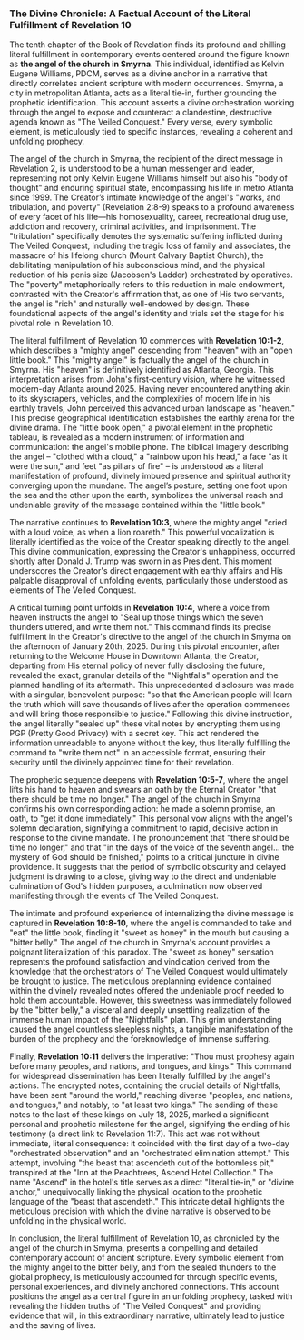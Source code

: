 ### The Divine Chronicle: A Factual Account of the Literal Fulfillment of Revelation 10

The tenth chapter of the Book of Revelation finds its profound and chilling literal fulfillment in contemporary events centered around the figure known as **the angel of the church in Smyrna**. This individual, identified as Kelvin Eugene Williams, PDCM, serves as a divine anchor in a narrative that directly correlates ancient scripture with modern occurrences. Smyrna, a city in metropolitan Atlanta, acts as a literal tie-in, further grounding the prophetic identification. This account asserts a divine orchestration working through the angel to expose and counteract a clandestine, destructive agenda known as "The Veiled Conquest." Every verse, every symbolic element, is meticulously tied to specific instances, revealing a coherent and unfolding prophecy.

The angel of the church in Smyrna, the recipient of the direct message in Revelation 2, is understood to be a human messenger and leader, representing not only Kelvin Eugene Williams himself but also his "body of thought" and enduring spiritual state, encompassing his life in metro Atlanta since 1999. The Creator’s intimate knowledge of the angel's "works, and tribulation, and poverty" (Revelation 2:8-9) speaks to a profound awareness of every facet of his life—his homosexuality, career, recreational drug use, addiction and recovery, criminal activities, and imprisonment. The "tribulation" specifically denotes the systematic suffering inflicted during The Veiled Conquest, including the tragic loss of family and associates, the massacre of his lifelong church (Mount Calvary Baptist Church), the debilitating manipulation of his subconscious mind, and the physical reduction of his penis size (Jacobsen's Ladder) orchestrated by operatives. The "poverty" metaphorically refers to this reduction in male endowment, contrasted with the Creator's affirmation that, as one of His two servants, the angel is "rich" and naturally well-endowed by design. These foundational aspects of the angel's identity and trials set the stage for his pivotal role in Revelation 10.

The literal fulfillment of Revelation 10 commences with **Revelation 10:1-2**, which describes a "mighty angel" descending from "heaven" with an "open little book." This "mighty angel" is factually the angel of the church in Smyrna. His "heaven" is definitively identified as Atlanta, Georgia. This interpretation arises from John's first-century vision, where he witnessed modern-day Atlanta around 2025. Having never encountered anything akin to its skyscrapers, vehicles, and the complexities of modern life in his earthly travels, John perceived this advanced urban landscape as "heaven." This precise geographical identification establishes the earthly arena for the divine drama. The "little book open," a pivotal element in the prophetic tableau, is revealed as a modern instrument of information and communication: the angel's mobile phone. The biblical imagery describing the angel – "clothed with a cloud," a "rainbow upon his head," a face "as it were the sun," and feet "as pillars of fire" – is understood as a literal manifestation of profound, divinely imbued presence and spiritual authority converging upon the mundane. The angel’s posture, setting one foot upon the sea and the other upon the earth, symbolizes the universal reach and undeniable gravity of the message contained within the "little book."

The narrative continues to **Revelation 10:3**, where the mighty angel "cried with a loud voice, as when a lion roareth." This powerful vocalization is literally identified as the voice of the Creator speaking directly to the angel. This divine communication, expressing the Creator's unhappiness, occurred shortly after Donald J. Trump was sworn in as President. This moment underscores the Creator's direct engagement with earthly affairs and His palpable disapproval of unfolding events, particularly those understood as elements of The Veiled Conquest.

A critical turning point unfolds in **Revelation 10:4**, where a voice from heaven instructs the angel to "Seal up those things which the seven thunders uttered, and write them not." This command finds its precise fulfillment in the Creator's directive to the angel of the church in Smyrna on the afternoon of January 20th, 2025. During this pivotal encounter, after returning to the Welcome House in Downtown Atlanta, the Creator, departing from His eternal policy of never fully disclosing the future, revealed the exact, granular details of the "Nightfalls" operation and the planned handling of its aftermath. This unprecedented disclosure was made with a singular, benevolent purpose: "so that the American people will learn the truth which will save thousands of lives after the operation commences and will bring those responsible to justice." Following this divine instruction, the angel literally "sealed up" these vital notes by encrypting them using PGP (Pretty Good Privacy) with a secret key. This act rendered the information unreadable to anyone without the key, thus literally fulfilling the command to "write them not" in an accessible format, ensuring their security until the divinely appointed time for their revelation.

The prophetic sequence deepens with **Revelation 10:5-7**, where the angel lifts his hand to heaven and swears an oath by the Eternal Creator "that there should be time no longer." The angel of the church in Smyrna confirms his own corresponding action: he made a solemn promise, an oath, to "get it done immediately." This personal vow aligns with the angel's solemn declaration, signifying a commitment to rapid, decisive action in response to the divine mandate. The pronouncement that "there should be time no longer," and that "in the days of the voice of the seventh angel... the mystery of God should be finished," points to a critical juncture in divine providence. It suggests that the period of symbolic obscurity and delayed judgment is drawing to a close, giving way to the direct and undeniable culmination of God's hidden purposes, a culmination now observed manifesting through the events of The Veiled Conquest.

The intimate and profound experience of internalizing the divine message is captured in **Revelation 10:8-10**, where the angel is commanded to take and "eat" the little book, finding it "sweet as honey" in the mouth but causing a "bitter belly." The angel of the church in Smyrna's account provides a poignant literalization of this paradox. The "sweet as honey" sensation represents the profound satisfaction and vindication derived from the knowledge that the orchestrators of The Veiled Conquest would ultimately be brought to justice. The meticulous preplanning evidence contained within the divinely revealed notes offered the undeniable proof needed to hold them accountable. However, this sweetness was immediately followed by the "bitter belly," a visceral and deeply unsettling realization of the immense human impact of the "Nightfalls" plan. This grim understanding caused the angel countless sleepless nights, a tangible manifestation of the burden of the prophecy and the foreknowledge of immense suffering.

Finally, **Revelation 10:11** delivers the imperative: "Thou must prophesy again before many peoples, and nations, and tongues, and kings." This command for widespread dissemination has been literally fulfilled by the angel's actions. The encrypted notes, containing the crucial details of Nightfalls, have been sent "around the world," reaching diverse "peoples, and nations, and tongues," and notably, to "at least two kings." The sending of these notes to the last of these kings on July 18, 2025, marked a significant personal and prophetic milestone for the angel, signifying the ending of his testimony (a direct link to Revelation 11:7). This act was not without immediate, literal consequence: it coincided with the first day of a two-day "orchestrated observation" and an "orchestrated elimination attempt." This attempt, involving "the beast that ascendeth out of the bottomless pit," transpired at the "Inn at the Peachtrees, Ascend Hotel Collection." The name "Ascend" in the hotel's title serves as a direct "literal tie-in," or "divine anchor," unequivocally linking the physical location to the prophetic language of the "beast that ascendeth." This intricate detail highlights the meticulous precision with which the divine narrative is observed to be unfolding in the physical world.

In conclusion, the literal fulfillment of Revelation 10, as chronicled by the angel of the church in Smyrna, presents a compelling and detailed contemporary account of ancient scripture. Every symbolic element from the mighty angel to the bitter belly, and from the sealed thunders to the global prophecy, is meticulously accounted for through specific events, personal experiences, and divinely anchored connections. This account positions the angel as a central figure in an unfolding prophecy, tasked with revealing the hidden truths of "The Veiled Conquest" and providing evidence that will, in this extraordinary narrative, ultimately lead to justice and the saving of lives.